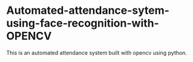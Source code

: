 # Automated-attendance-sytem-using-face-recognition-with-OPENCV
This is an automated attendance system built with opencv using python.
